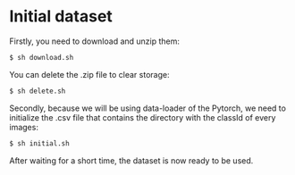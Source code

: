 # Initial dataset

Firstly, you need to download and unzip them: 
```bash
$ sh download.sh
```
You can delete the .zip file to clear storage:
```bash
$ sh delete.sh
```
Secondly, because we will be using data-loader of the Pytorch, we need to initialize the .csv file that contains the directory with the classId of every images:
```bash
$ sh initial.sh
```
After waiting for a short time, the dataset is now ready to be used.
